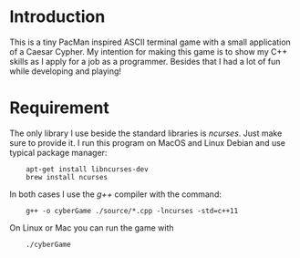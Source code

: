 # Introduction

This is a tiny PacMan inspired ASCII terminal game with a small application of a Caesar Cypher. My intention for making this game is to show my C++ skills as I apply for a job as a programmer. Besides that I had a lot of fun while developing and playing!

# Requirement

The only library I use beside the standard libraries is *ncurses*. Just make sure to provide it. I run this program on MacOS and Linux Debian and use typical package manager:

        apt-get install libncurses-dev
        brew install ncurses

In both cases I use the *g++* compiler with the command:

        g++ -o cyberGame ./source/*.cpp -lncurses -std=c++11

On Linux or Mac you can run the game with

        ./cyberGame
